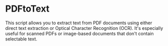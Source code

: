 # PDFtoText
This script allows you to extract text from PDF documents using either direct text extraction or Optical Character Recognition (OCR). It's especially useful for scanned PDFs or image-based documents that don't contain selectable text.
